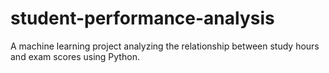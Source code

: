 # student-performance-analysis
A machine learning project analyzing the relationship between study hours and exam scores using Python.
